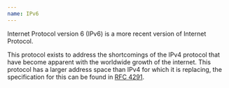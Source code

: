 ```yaml
---
name: IPv6
---
```

Internet Protocol version 6 (IPv6) is a more recent version of Internet Protocol.

This protocol exists to address the shortcomings of the IPv4 protocol that have become apparent with the worldwide growth of the internet.
This protocol has a larger address space than IPv4 for which it is replacing, the specification for this can be found in [RFC 4291](https://tools.ietf.org/html/rfc4291).
